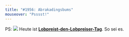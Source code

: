```yaml
---
title: "#1956: Abrakadingsbums"
mouseover: "Psssst!"
---
```


PS:
<a href="http://www.fonflatter.de/kalender"><img src="http://www.fonflatter.de/bilder/2011.png"></a>
Heute ist <a  href="http://www.fonflatter.de/kalender"><strong>Lobpreist-den-Lobpreiser-Tag</strong></a>. So sei es.

